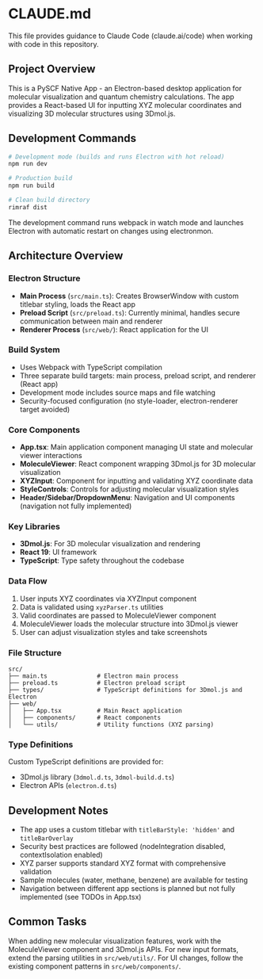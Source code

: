 # CLAUDE.md

This file provides guidance to Claude Code (claude.ai/code) when working with code in this repository.

## Project Overview

This is a PySCF Native App - an Electron-based desktop application for molecular visualization and quantum chemistry calculations. The app provides a React-based UI for inputting XYZ molecular coordinates and visualizing 3D molecular structures using 3Dmol.js.

## Development Commands

```bash
# Development mode (builds and runs Electron with hot reload)
npm run dev

# Production build
npm run build

# Clean build directory
rimraf dist
```

The development command runs webpack in watch mode and launches Electron with automatic restart on changes using electronmon.

## Architecture Overview

### Electron Structure
- **Main Process** (`src/main.ts`): Creates BrowserWindow with custom titlebar styling, loads the React app
- **Preload Script** (`src/preload.ts`): Currently minimal, handles secure communication between main and renderer
- **Renderer Process** (`src/web/`): React application for the UI

### Build System
- Uses Webpack with TypeScript compilation
- Three separate build targets: main process, preload script, and renderer (React app)
- Development mode includes source maps and file watching
- Security-focused configuration (no style-loader, electron-renderer target avoided)

### Core Components
- **App.tsx**: Main application component managing UI state and molecular viewer interactions
- **MoleculeViewer**: React component wrapping 3Dmol.js for 3D molecular visualization
- **XYZInput**: Component for inputting and validating XYZ coordinate data
- **StyleControls**: Controls for adjusting molecular visualization styles
- **Header/Sidebar/DropdownMenu**: Navigation and UI components (navigation not fully implemented)

### Key Libraries
- **3Dmol.js**: For 3D molecular visualization and rendering
- **React 19**: UI framework
- **TypeScript**: Type safety throughout the codebase

### Data Flow
1. User inputs XYZ coordinates via XYZInput component
2. Data is validated using `xyzParser.ts` utilities
3. Valid coordinates are passed to MoleculeViewer component
4. MoleculeViewer loads the molecular structure into 3Dmol.js viewer
5. User can adjust visualization styles and take screenshots

### File Structure
```
src/
├── main.ts              # Electron main process
├── preload.ts           # Electron preload script  
├── types/               # TypeScript definitions for 3Dmol.js and Electron
├── web/
│   ├── App.tsx          # Main React application
│   ├── components/      # React components
│   └── utils/           # Utility functions (XYZ parsing)
```

### Type Definitions
Custom TypeScript definitions are provided for:
- 3Dmol.js library (`3dmol.d.ts`, `3dmol-build.d.ts`)
- Electron APIs (`electron.d.ts`)

## Development Notes

- The app uses a custom titlebar with `titleBarStyle: 'hidden'` and `titleBarOverlay`
- Security best practices are followed (nodeIntegration disabled, contextIsolation enabled)
- XYZ parser supports standard XYZ format with comprehensive validation
- Sample molecules (water, methane, benzene) are available for testing
- Navigation between different app sections is planned but not fully implemented (see TODOs in App.tsx)

## Common Tasks

When adding new molecular visualization features, work with the MoleculeViewer component and 3Dmol.js APIs. For new input formats, extend the parsing utilities in `src/web/utils/`. For UI changes, follow the existing component patterns in `src/web/components/`.